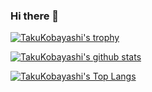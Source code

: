 ### Hi there 👋

[![TakuKobayashi's trophy](https://github-profile-trophy.vercel.app/?username=TakuKobayashi)](https://github.com/ryo-ma/github-profile-trophy)

[![TakuKobayashi's github stats](https://github-readme-stats.vercel.app/api?username=TakuKobayashi&show_icons=true&count_private=true&theme=blue-green)](https://github.com/anuraghazra/github-readme-stats)

[![TakuKobayashi's Top Langs](https://github-readme-stats.vercel.app/api/top-langs/?username=TakuKobayashi&hide=TSQL,C++)](https://github.com/anuraghazra/github-readme-stats)

<!--
**TakuKobayashi/TakuKobayashi** is a ✨ _special_ ✨ repository because its `README.md` (this file) appears on your GitHub profile.

Here are some ideas to get you started:

- 🔭 I’m currently working on ...
- 🌱 I’m currently learning ...
- 👯 I’m looking to collaborate on ...
- 🤔 I’m looking for help with ...
- 💬 Ask me about ...
- 📫 How to reach me: ...
- 😄 Pronouns: ...
- ⚡ Fun fact: ...
-->
